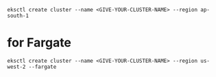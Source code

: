 ```
eksctl create cluster --name <GIVE-YOUR-CLUSTER-NAME> --region ap-south-1
```
# for Fargate
```
eksctl create cluster --name <GIVE-YOUR-CLUSTER-NAME> --region us-west-2 --fargate
```
